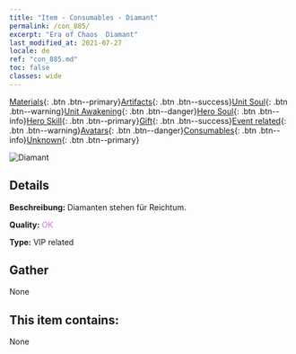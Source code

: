 ```yaml
---
title: "Item - Consumables - Diamant"
permalink: /con_885/
excerpt: "Era of Chaos  Diamant"
last_modified_at: 2021-07-27
locale: de
ref: "con_885.md"
toc: false
classes: wide
---
```

 [Materials](/ItemsDE/){: .btn .btn--primary}[Artifacts](/ItemsDE/Artifacts/){: .btn .btn--success}[Unit Soul](/ItemsDE/UnitSoul/){: .btn .btn--warning}[Unit Awakening](/ItemsDE/UnitAwakening/){: .btn .btn--danger}[Hero Soul](/ItemsDE/HeroSoul/){: .btn .btn--info}[Hero Skill](/ItemsDE/HeroSkill/){: .btn .btn--primary}[Gift](/ItemsDE/Gift/){: .btn .btn--success}[Event related](/ItemsDE/Events/){: .btn .btn--warning}[Avatars](/ItemsDE/Avatars/){: .btn .btn--danger}[Consumables](/ItemsDE/Consumables/){: .btn .btn--info}[Unknown](/ItemsDE/Unknown/){: .btn .btn--primary}

 ![Diamant](/images/t/i_102.png)

## Details
 **Beschreibung:** Diamanten stehen für Reichtum.

 **Quality:** <span style="color: #DA70D6">OK</span>

 **Type:** VIP related

## Gather

  None

## This item contains:

  None

